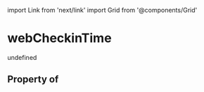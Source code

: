 import Link from 'next/link'
import Grid from '@components/Grid'

# webCheckinTime

undefined

## Property of



